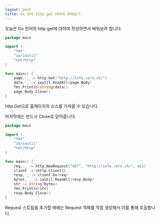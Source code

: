 ```yaml
---
layout: post
title: Go 언어 http get 대하여 배워보기 
---
```


오늘은 Go 언어의 http get에 대하여 작성하면서 배워보려 합니다.

```go
package main
 
import (
    "fmt"
    "io/ioutil"
    "net/http"
)
 
func main() {
    page, _ := http.Get("http://info.cern.ch/")
    data, _ := ioutil.ReadAll(page.Body)
	fmt.Println(string(data))
	page.Body.Close()
}
```

http.Get으로 홈페이지의 소스를 가져올 수 있습니다.

마지막에는 반드시 Close로 닫아줍니다.

```go
package main
 
import (
    "fmt"
    "io/ioutil"
    "net/http"
)
 
func main() {
    req, _ := http.NewRequest("GET", "http://info.cern.ch/", nil)
    client := &http.Client{}
    resp, _ := client.Do(req)
    bytes, _ := ioutil.ReadAll(resp.Body)
    str := string(bytes)
	fmt.Println(str)
	resp.Body.Close()
}
```

Request 스트림을 추가할 때에는 Request 객체를 직접 생성해서 이를 통해 호출합니다.